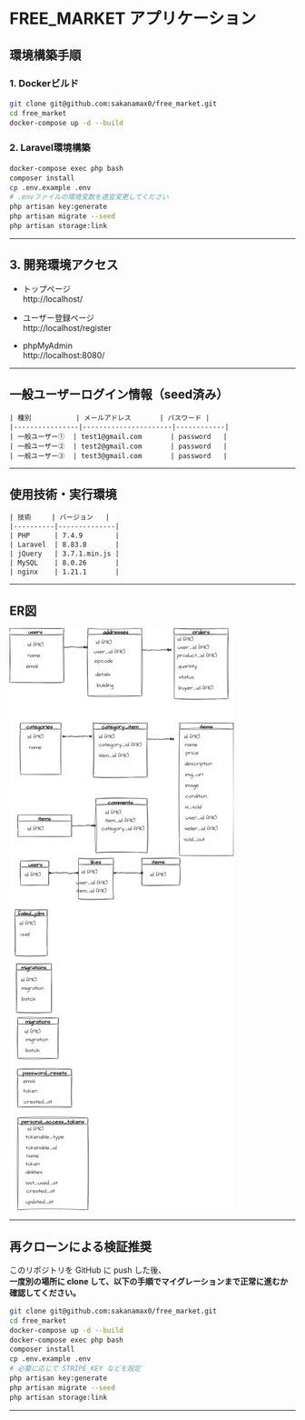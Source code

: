 # FREE_MARKET アプリケーション

## 環境構築手順

### 1. Dockerビルド

```bash
git clone git@github.com:sakanamax0/free_market.git
cd free_market
docker-compose up -d --build
```

### 2. Laravel環境構築

```bash
docker-compose exec php bash
composer install
cp .env.example .env
# .envファイルの環境変数を適宜変更してください
php artisan key:generate
php artisan migrate --seed
php artisan storage:link
```

---

## 3. 開発環境アクセス

- トップページ  
  http://localhost/

- ユーザー登録ページ  
  http://localhost/register

- phpMyAdmin  
  http://localhost:8080/

---

## 一般ユーザーログイン情報（seed済み）

```text
| 種別           | メールアドレス       | パスワード |
|----------------|----------------------|------------|
| 一般ユーザー①  | test1@gmail.com       | password   |
| 一般ユーザー②  | test2@gmail.com       | password   |
| 一般ユーザー③  | test3@gmail.com       | password   |
```

---

## 使用技術・実行環境

```text
| 技術     | バージョン   |
|----------|--------------|
| PHP      | 7.4.9        |
| Laravel  | 8.83.8       |
| jQuery   | 3.7.1.min.js |
| MySQL    | 8.0.26       |
| nginx    | 1.21.1       |
```

---

## ER図

![ER図](free_market.drawio.png)

---

## 再クローンによる検証推奨

このリポジトリを GitHub に push した後、  
**一度別の場所に clone して、以下の手順でマイグレーションまで正常に進むか確認してください。**

```bash
git clone git@github.com:sakanamax0/free_market.git
cd free_market
docker-compose up -d --build
docker-compose exec php bash
composer install
cp .env.example .env
# 必要に応じて STRIPE_KEY などを設定
php artisan key:generate
php artisan migrate --seed
php artisan storage:link
```

---

